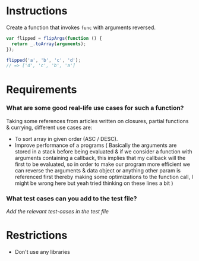 # Instructions

Create a function that invokes `func` with arguments reversed.

```js
var flipped = flipArgs(function () {
  return _.toArray(arguments);
});

flipped('a', 'b', 'c', 'd');
// => ['d', 'c', 'b', 'a']
```

# Requirements

### **What are some good real-life use cases for such a function?**

Taking some references from articles written on closures, partial functions & currying, different use cases are:

- To sort array in given order (ASC / DESC).
- Improve performance of a programs ( Basically the arguments are stored in a stack before being evaluated & if we consider a function with arguments containing a callback, this implies that my callback will the first to be evaluated, so in order to make our program more efficient we can reverse the arguments & data object or anything other param is referenced first thereby making some optimizations to the function call, I might be wrong here but yeah tried thinking on these lines a bit )

### **What test cases can you add to the test file?**

_Add the relevant test-cases in the test file_

# Restrictions

- Don't use any libraries
